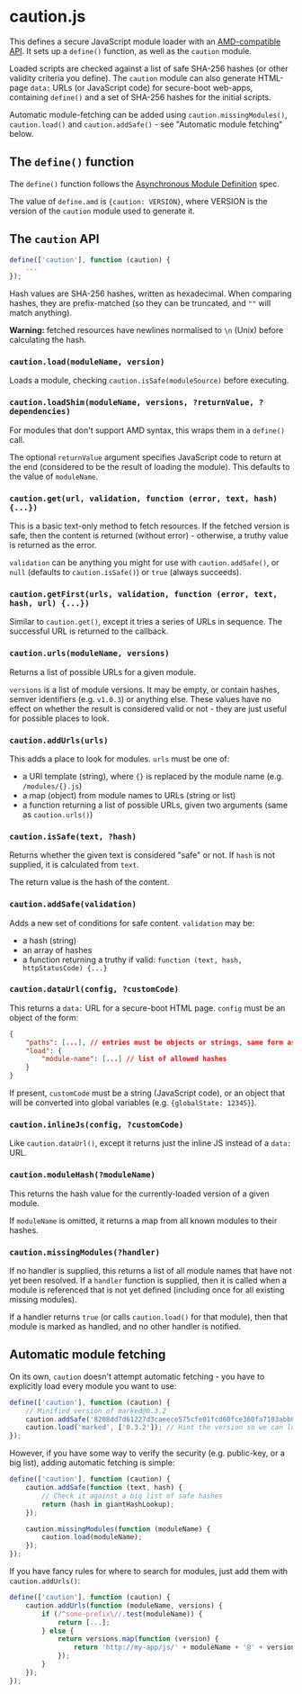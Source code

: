 # caution.js

This defines a secure JavaScript module loader with an [AMD-compatible API](https://github.com/amdjs/amdjs-api/blob/master/AMD.md).  It sets up a `define()` function, as well as the `caution` module.

Loaded scripts are checked against a list of safe SHA-256 hashes (or other validity criteria you define).  The `caution` module can also generate HTML-page `data:` URLs (or JavaScript code) for secure-boot web-apps, containing `define()` and a set of SHA-256 hashes for the initial scripts.

Automatic module-fetching can be added using `caution.missingModules()`, `caution.load()` and `caution.addSafe()` - see "Automatic module fetching" below.

## The `define()` function

The `define()` function follows the [Asynchronous Module Definition](https://github.com/amdjs/amdjs-api/blob/master/AMD.md) spec.

The value of `define.amd` is `{caution: VERSION}`, where VERSION is the version of the `caution` module used to generate it.

## The `caution` API

```javascript
define(['caution'], function (caution) {
	...
});
```

Hash values are SHA-256 hashes, written as hexadecimal.  When comparing hashes, they are prefix-matched (so they can be truncated, and `""` will match anything).

**Warning:** fetched resources have newlines normalised to `\n` (Unix) before calculating the hash.

### `caution.load(moduleName, version)`

Loads a module, checking `caution.isSafe(moduleSource)` before executing.

### `caution.loadShim(moduleName, versions, ?returnValue, ?dependencies)`

For modules that don't support AMD syntax, this wraps them in a `define()` call.

The optional `returnValue` argument specifies JavaScript code to return at the end (considered to be the result of loading the module).  This defaults to the value of `moduleName`.

### `caution.get(url, validation, function (error, text, hash) {...})`

This is a basic text-only method to fetch resources.  If the fetched version is safe, then the content is returned (without error) - otherwise, a truthy value is returned as the error.

`validation` can be anything you might for use with `caution.addSafe()`, or `null` (defaults to `caution.isSafe()`) or `true` (always succeeds).

### `caution.getFirst(urls, validation, function (error, text, hash, url) {...})`

Similar to `caution.get()`, except it tries a series of URLs in sequence.  The successful URL is returned to the callback.

### `caution.urls(moduleName, versions)`

Returns a list of possible URLs for a given module.

`versions` is a list of module versions.  It may be empty, or contain hashes, semver identifiers (e.g. `v1.0.3`) or anything else.  These values have no effect on whether the result is considered valid or not - they are just useful for possible places to look.

### `caution.addUrls(urls)`

This adds a place to look for modules.  `urls` must be one of:

* a URI template (string), where `{}` is replaced by the module name (e.g. `/modules/{}.js`)
* a map (object) from module names to URLs (string or list)
* a function returning a list of possible URLs, given two arguments (same as `caution.urls()`)

### `caution.isSafe(text, ?hash)`

Returns whether the given text is considered "safe" or not.  If `hash` is not supplied, it is calculated from `text`.

The return value is the hash of the content.

### `caution.addSafe(validation)`

Adds a new set of conditions for safe content.  `validation` may be:

* a hash (string)
* an array of hashes
* a function returning a truthy if valid: `function (text, hash, httpStatusCode) {...}`

### `caution.dataUrl(config, ?customCode)`

This returns a `data:` URL for a secure-boot HTML page.  `config` must be an object of the form:

```json
{
	"paths": [...], // entries must be objects or strings, same form as caution.addUrls()
	"load": {
		"module-name": [...] // list of allowed hashes
	}
}
```

If present, `customCode` must be a string (JavaScript code), or an object that will be converted into global variables (e.g. `{globalState: 12345}`).

### `caution.inlineJs(config, ?customCode)`

Like `caution.dataUrl()`, except it returns just the inline JS instead of a `data:` URL.

### `caution.moduleHash(?moduleName)`

This returns the hash value for the currently-loaded version of a given module.

If `moduleName` is omitted, it returns a map from all known modules to their hashes.

### `caution.missingModules(?handler)`

If no handler is supplied, this returns a list of all module names that have not yet been resolved.  If a `handler` function is supplied, then it is called when a module is referenced that is not yet defined (including once for all existing missing modules).

If a handler returns `true` (or calls `caution.load()` for that module), then that module is marked as handled, and no other handler is notified.

## Automatic module fetching

On its own, `caution` doesn't attempt automatic fetching - you have to explicitly load every module you want to use:

```javascript
define(['caution'], function (caution) {
	// Minified version of marked@0.3.2
	caution.addSafe('8208dd7d61227d3caeece575cfe01fcd60fce360fa7103abb0dc7f6329217eba');
	caution.load('marked', ['0.3.2']); // Hint the version so we can look it up on CDNs
});
```

However, if you have some way to verify the security (e.g. public-key, or a big list), adding automatic fetching is simple:

```javascript
define(['caution'], function (caution) {
	caution.addSafe(function (text, hash) {
		// Check it against a big list of safe hashes
		return (hash in giantHashLookup);
	});

	caution.missingModules(function (moduleName) {
		caution.load(moduleName);
	});
});
```

If you have fancy rules for where to search for modules, just add them with `caution.addUrls()`:

```javascript
define(['caution'], function (caution) {
	caution.addUrls(function (moduleName, versions) {
		if (/^some-prefix\//.test(moduleName)) {
			return [...];
		} else {
			return versions.map(function (version) {
				return 'http://my-app/js/' + moduleName + '@' + version + '.js';
			});
		}
	});
});
```
